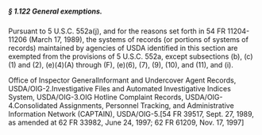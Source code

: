 ##### § 1.122 General exemptions. #####

Pursuant to 5 U.S.C. 552a(j), and for the reasons set forth in 54 FR 11204-11206 (March 17, 1989), the systems of records (or portions of systems of records) maintained by agencies of USDA identified in this section are exempted from the provisions of 5 U.S.C. 552a, except subsections (b), (c)(1) and (2), (e)(4)(A) through (F), (e)(6), (7), (9), (10), and (11), and (i).

Office of Inspector GeneralInformant and Undercover Agent Records, USDA/OIG-2.Investigative Files and Automated Investigative Indices System, USDA/OIG-3.OIG Hotline Complaint Records, USDA/OIG-4.Consolidated Assignments, Personnel Tracking, and Administrative Information Network (CAPTAIN), USDA/OIG-5.[54 FR 39517, Sept. 27, 1989, as amended at 62 FR 33982, June 24, 1997; 62 FR 61209, Nov. 17, 1997]